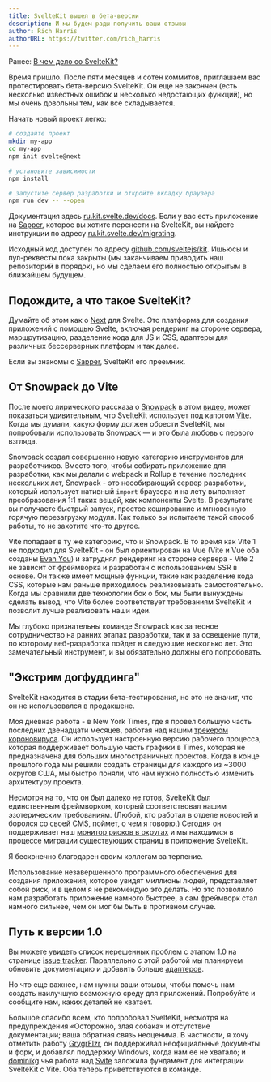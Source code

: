 ```yaml
---
title: SvelteKit вышел в бета-версии
description: И мы будем рады получить ваши отзывы
author: Rich Harris
authorURL: https://twitter.com/rich_harris
---
```


<aside><p>Ранее: <a href="/blog/whats-the-deal-with-sveltekit">В чем дело со SvelteKit?</a></p></aside>

Время пришло. После пяти месяцев и сотен коммитов, приглашаем вас протестировать бета-версию SvelteKit. Он еще не закончен (есть несколько известных ошибок и несколько недостающих функций), но мы очень довольны тем, как все складывается.

Начать новый проект легко:

```bash
# создайте проект
mkdir my-app
cd my-app
npm init svelte@next

# установите зависимости
npm install

# запустите сервер разработки и откройте вкладку браузера
npm run dev -- --open
```

Документация здесь [ru.kit.svelte.dev/docs](https://ru.kit.svelte.dev/docs). Если у вас есть приложение на [Sapper](https://ru.sapper.svelte.dev), которое вы хотите перенести на SvelteKit, вы найдете инструкции по адресу [ru.kit.svelte.dev/migrating](https://ru.kit.svelte.dev/migrating).

Исходный код доступен по адресу [github.com/sveltejs/kit](https://github.com/sveltejs/kit). Ишьюсы и пул-реквесты пока закрыты (мы заканчиваем приводить наш репозиторий в порядок), но мы сделаем его полностью открытым в ближайшем будущем.


## Подождите, а что такое SvelteKit?

Думайте об этом как о [Next](https://nextjs.org/) для Svelte. Это платформа для создания приложений с помощью Svelte, включая рендеринг на стороне сервера, маршрутизацию, разделение кода для JS и CSS, адаптеры для различных бессерверных платформ и так далее.

Если вы знакомы с [Sapper](https://ru.sapper.svelte.dev), SvelteKit его преемник.

## От Snowpack до Vite

После моего лирического рассказа о [Snowpack](https://www.snowpack.dev/) в этом [видео](/blog/whats-the-deal-with-sveltekit), может показаться удивительным, что SvelteKit использует под капотом [Vite](https://vitejs.dev). Когда мы думали, какую форму должен обрести SvelteKit, мы попробовали использовать Snowpack — и это была любовь с первого взгляда.

Snowpack создал совершенно новую категорию инструментов для разработчиков. Вместо того, чтобы собирать приложение для разработки, как мы делали с webpack и Rollup в течение последних нескольких лет, Snowpack - это несобирающий сервер разработки, который использует нативный `import` браузера и на лету выполняет преобразования 1:1 таких вещей, как компоненты Svelte. В результате вы получаете быстрый запуск, простое кеширование и мгновенную горячую перезагрузку модуля. Как только вы испытаете такой способ работы, то не захотите что-то другое.

Vite попадает в ту же категорию, что и Snowpack. В то время как Vite 1 не подходил для SvelteKit - он был ориентирован на Vue (Vite и Vue оба созданы [Evan You](https://twitter.com/youyuxi)) и затруднял рендеринг на стороне сервера - Vite 2 не зависит от фреймворка и разработан с использованием SSR в основе. Он также имеет мощные функции, такие как разделение кода CSS, которые нам раньше приходилось реализовывать самостоятельно. Когда мы сравнили две технологии бок о бок, мы были вынуждены сделать вывод, что Vite более соответствует требованиям SvelteKit и позволит лучше реализовать наши идеи.

Мы глубоко признательны команде Snowpack как за тесное сотрудничество на ранних этапах разработки, так и за освещение пути, по которому веб-разработка пойдет в следующие несколько лет. Это замечательный инструмент, и вы обязательно должны его попробовать.


## "Экстрим догфуддинга"

SvelteKit находится в стадии бета-тестирования, но это не значит, что он не использовался в продакшене.

Моя дневная работа - в New York Times, где я провел большую часть последних двенадцати месяцев, работая над нашим [трекером короновируса](https://www.nytimes.com/interactive/2020/us/coronavirus-us-cases.html). Он использует настроенную версию рабочего процесса, которая поддерживает большую часть графики в Times, которая не предназначена для больших многостраничных проектов. Когда в конце прошлого года мы решили создать страницы для каждого из ~3000 округов США, мы быстро поняли, что нам нужно полностью изменить архитектуру проекта.

Несмотря на то, что он был далеко не готов, SvelteKit был единственным фреймворком, который соответствовал нашим эзотерическим требованиям. (Любой, кто работал в отделе новостей и боролся со своей CMS, поймет, о чем я говорю.) Сегодня он поддерживает наш [монитор рисков в округах](https://www.nytimes.com/interactive/2021/us/tom-green-texas-covid-cases.html) и мы находимся в процессе миграции существующих страниц в приложение SvelteKit.

<aside><p>Я бесконечно благодарен своим коллегам за терпение.</p></aside>

Использование незавершенного программного обеспечения для создания приложения, которое увидят миллионы людей, представляет собой риск, и в целом я не рекомендую это делать. Но это позволило нам разработать приложение намного быстрее, а сам фреймворк стал намного сильнее, чем он мог бы быть в противном случае.

## Путь к версии 1.0

Вы можете увидеть список нерешенных проблем с этапом 1.0 на странице [issue tracker](https://github.com/sveltejs/kit/issues?q=is%3Aopen+is%3Aissue+milestone%3A1.0). Параллельно с этой работой мы планируем обновить документацию и добавить больше [адаптеров](https://ru.kit.svelte.dev/docs#адаптеры).

Но что еще важнее, нам нужны ваши отзывы, чтобы помочь нам создать наилучшую возможную среду для приложений. Попробуйте и сообщите нам, каких деталей не хватает.

Большое спасибо всем, кто попробовал SvelteKit, несмотря на предупреждения «Осторожно, злая собака» и отсутствие документации; ваша обратная связь неоценима. В частности, я хочу отметить работу [GrygrFlzr](https://github.com/GrygrFlzr), он поддерживал неофициальные документы и форк, и добавлял поддержку Windows, когда нам ее не хватало; и [dominikg](https://github.com/dominikg) чья работа над [Svite](https://github.com/svitejs/svite) заложила фундамент для интеграции SvelteKit с Vite. Оба теперь приветствуются в команде.